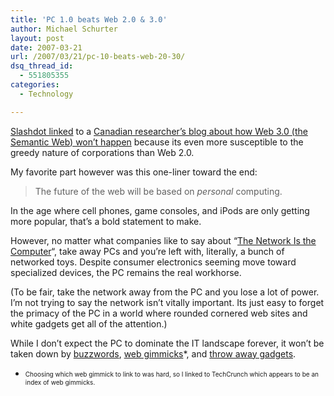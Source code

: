 ```yaml
---
title: 'PC 1.0 beats Web 2.0 & 3.0'
author: Michael Schurter
layout: post
date: 2007-03-21
url: /2007/03/21/pc-10-beats-web-20-30/
dsq_thread_id:
  - 551805355
categories:
  - Technology

---
```

[Slashdot linked][1] to a [Canadian researcher&#8217;s blog about how Web 3.0 (the Semantic Web) won&#8217;t happen][2] because its even more susceptible to the greedy nature of corporations than Web 2.0.

My favorite part however was this one-liner toward the end:

> The future of the web will be based on <span style="font-style: italic">personal</span> computing.

In the age where cell phones, game consoles, and iPods are only getting more popular, that&#8217;s a bold statement to make.

However, no matter what companies like to say about &#8220;[The Network Is the Computer][3]&#8220;, take away PCs and you&#8217;re left with, literally, a bunch of networked toys. Despite consumer electronics seeming move toward specialized devices, the PC remains the real workhorse.

(To be fair, take the network away from the PC and you lose a lot of power. I&#8217;m not trying to say the network isn&#8217;t vitally important. Its just easy to forget the primacy of the PC in a world where rounded cornered web sites and white gadgets get all of the attention.)

While I don&#8217;t expect the PC to dominate the IT landscape forever, it won&#8217;t be taken down by [buzzwords][4], [web gimmicks][5]*, and [throw away gadgets][6].

* <span style="font-size: x-small">Choosing which web gimmick to link to was hard, so I linked to TechCrunch which appears to be an index of web gimmicks.</span>

 [1]: http://developers.slashdot.org/article.pl?sid=07/03/21/0235208&from=rss
 [2]: http://halfanhour.blogspot.com/2007/03/why-semantic-web-will-fail.html
 [3]: http://blogs.sun.com/jonathan/entry/the_network_is_the_computer
 [4]: http://en.wikipedia.org/wiki/Semantic_web
 [5]: http://www.techcrunch.com/
 [6]: http://www.apple.com/itunes/
